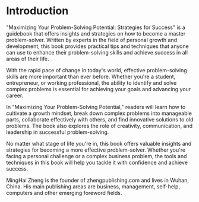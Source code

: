 # Introduction

"Maximizing Your Problem-Solving Potential: Strategies for Success" is a guidebook that offers insights and strategies on how to become a master problem-solver. Written by experts in the field of personal growth and development, this book provides practical tips and techniques that anyone can use to enhance their problem-solving skills and achieve success in all areas of their life.

With the rapid pace of change in today's world, effective problem-solving skills are more important than ever before. Whether you're a student, entrepreneur, or working professional, the ability to identify and solve complex problems is essential for achieving your goals and advancing your career.

In "Maximizing Your Problem-Solving Potential," readers will learn how to cultivate a growth mindset, break down complex problems into manageable parts, collaborate effectively with others, and find innovative solutions to old problems. The book also explores the role of creativity, communication, and leadership in successful problem-solving.

No matter what stage of life you're in, this book offers valuable insights and strategies for becoming a more effective problem-solver. Whether you're facing a personal challenge or a complex business problem, the tools and techniques in this book will help you tackle it with confidence and achieve success.

MingHai Zheng is the founder of zhengpublishing.com and lives in Wuhan, China. His main publishing areas are business, management, self-help, computers and other emerging foreword fields.
